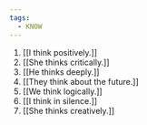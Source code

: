 ```yaml
---
tags:
  - KNOW
---
```

1. [[I think positively.]]
2. [[She thinks critically.]]
3. [[He thinks deeply.]]
4. [[They think about the future.]]
5. [[We think logically.]]
6. [[I think in silence.]]
7. [[She thinks creatively.]]